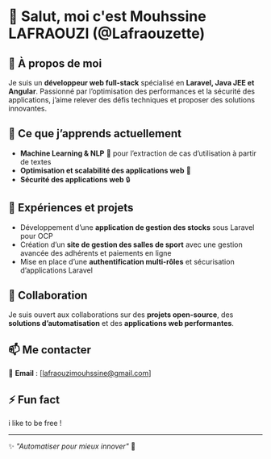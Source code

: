 # 👋 Salut, moi c'est Mouhssine LAFRAOUZI (@Lafraouzette)

## 👀 À propos de moi  
Je suis un **développeur web full-stack** spécialisé en **Laravel, Java JEE et Angular**. Passionné par l’optimisation des performances et la sécurité des applications, j’aime relever des défis techniques et proposer des solutions innovantes.  

## 🌱 Ce que j’apprends actuellement  
- **Machine Learning & NLP** 🧠 pour l’extraction de cas d’utilisation à partir de textes  
- **Optimisation et scalabilité des applications web** 🚀  
- **Sécurité des applications web** 🔒  

## 💼 Expériences et projets  
- Développement d’une **application de gestion des stocks** sous Laravel pour OCP  
- Création d’un **site de gestion des salles de sport** avec une gestion avancée des adhérents et paiements en ligne  
- Mise en place d’une **authentification multi-rôles** et sécurisation d’applications Laravel  

## 💞️ Collaboration  
Je suis ouvert aux collaborations sur des **projets open-source**, des **solutions d’automatisation** et des **applications web performantes**.  

## 📫 Me contacter  
📧 **Email** : [lafraouzimouhssine@gmail.com]  

## ⚡ Fun fact  
i like to be free !  

---
✨ _"Automatiser pour mieux innover"_ 🚀  

